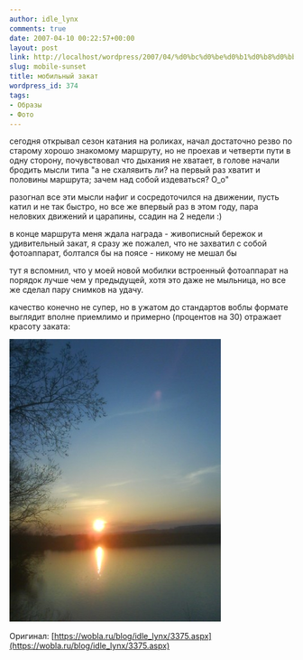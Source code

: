 ```yaml
---
author: idle_lynx
comments: true
date: 2007-04-10 00:22:57+00:00
layout: post
link: http://localhost/wordpress/2007/04/%d0%bc%d0%be%d0%b1%d0%b8%d0%bb%d1%8c%d0%bd%d1%8b%d0%b9-%d0%b7%d0%b0%d0%ba%d0%b0%d1%82/
slug: mobile-sunset
title: мобильный закат
wordpress_id: 374
tags:
- Образы
- Фото
---
```


сегодня открывал сезон катания на роликах, начал достаточно резво по старому хорошо знакомому маршруту, но не проехав и четверти пути в одну сторону, почувствовал что дыхания не хватает, в голове начали бродить мысли типа "а не схалявить ли? на первый раз хватит и половины маршрута; зачем над собой издеваться? О_о"

разогнал все эти мысли нафиг и сосредоточился на движении, пусть катил и не так быстро, но все же впервый раз в этом году, пара неловких движений и царапины, ссадин на 2 недели :)

в конце маршрута меня ждала награда - живописный бережок и удивительный закат, я сразу же пожалел, что не захватил с собой фотоаппарат, болтался бы на поясе - никому не мешал бы

тут я вспомнил, что у моей новой мобилки встроенный фотоаппарат на порядок лучше чем у предыдущей, хотя это даже не мыльница, но все же сделал пару снимков на удачу.

качество конечно не супер, но в ужатом до стандартов воблы формате выглядит вполне приемлимо и примерно (процентов на 30) отражает красоту заката:

![Sunset](images/2007/05/01.jpg)

Оригинал: [https://wobla.ru/blog/idle_lynx/3375.aspx](https://wobla.ru/blog/idle_lynx/3375.aspx)

